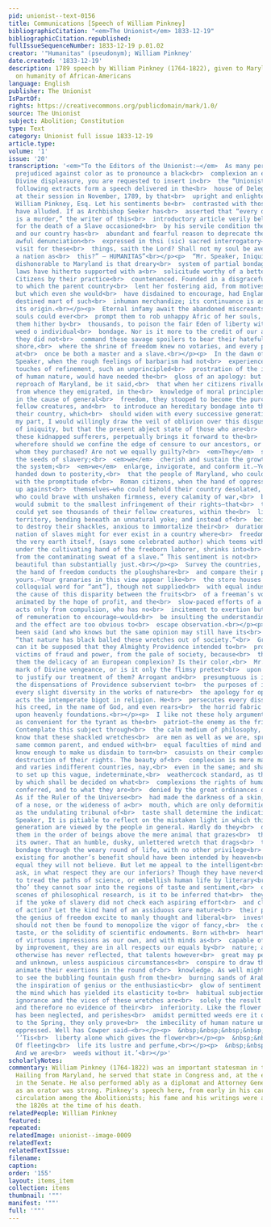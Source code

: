 ```yaml
---
pid: unionist--text-0156
title: Communications [Speech of William Pinkney]
bibliographicCitation: "<em>The Unionist</em> 1833-12-19"
bibliographicCitation.republished: 
fullIssueSequenceNumber: 1833-12-19 p.01.02
creator: '"Humanitas" (pseudonym); William Pinkney'
date.created: '1833-12-19'
description: 1789 speech by William Pinkney (1764-1822), given to Maryland legislature,
  on humanity of African-Americans
language: English
publisher: The Unionist
IsPartOf: 
rights: https://creativecommons.org/publicdomain/mark/1.0/
source: The Unionist
subject: Abolition; Constitution
type: Text
category: Unionist full issue 1833-12-19
article.type: 
volume: '1'
issue: '20'
transcription: '<em>"To the Editors of the Unionist:—</em>  As many persons are so
  prejudiced against color as to pronounce a black<br>  complexion an evidence of
  Divine displeasure, you are requested to insert in<br>  the “Unionist”&nbsp; the
  following extracts form a speech delivered in the<br>  house of Delegates of Maryland
  at their session in November, 1789, by that<br>  upright and enlightened statesman,
  William Pinkney, Esq. Let his sentiments be<br>  contrasted with those to whom I
  have alluded. If as Archbishop Seeker has<br>  asserted that “every death in battle
  is a murder,” the writer of this<br>  introductory article verily believes that
  for the death of a Slave occasioned<br>  by his servile condition the owner is responsible,
  and our country has<br>  abundant and fearful reason to deprecate the solemn and
  awful denunciation<br>  expressed in thsi (sic) sacred interrogatory—“Shall I not
  visit for these<br>  things, saith the Lord? Shall not my soul be avenged on such
  a nation as<br>  this?” – HUMANITAS”<br></p><p>  “Mr. Speaker, Iniquitous and most
  dishonorable to Maryland is that dreary<br>  system of partial bondage, which her
  laws have hitherto supported with a<br>  solicitude worthy of a better object, and
  Citizens by their practice<br>  countenanced. Founded in a disgraceful traffic,
  to which the parent country<br>  lent her fostering aid, from motives of interest,
  but which even she would<br>  have disdained to encourage, had England been the
  destined mart of such<br>  inhuman merchandize; its continuance is as shameful as
  its origin.<br></p><p>  Eternal infamy await the abandoned miscreants whose selfish
  souls could ever<br>  prompt them to rob unhappy Afric of her souls, and freight
  them hither by<br>  thousands, to poison the fair Eden of liberty with the rank
  weed o individual<br>  bondage. Nor is it more to the credit of our ancestors that
  they did not<br>  command these savage spoilers to bear their hateful cargo to another
  shore,<br>  where the shrine of freedom knew no votaries, and every purchaser would
  at<br>  once be both a master and a slave.<br></p><p>  In the dawn of time, Mr.
  Speaker, when the rough feelings of barbarism had not<br>  experienced the softening
  touches of refinement, such an unprincipled<br>  prostration of the inherent rights
  of human nature, would have needed the<br>  gloss of an apology: but to the everlasting
  reproach of Maryland, be it said,<br>  that when her citizens rivalled the nation
  from whence they emigrated, in the<br>  knowledge of moral principles, and an enthusiasm
  in the cause of general<br>  freedom, they stooped to become the purchasers of their
  fellow creatures, and<br>  to introduce an hereditary bondage into the bosom of
  their country, which<br>  should widen with every successive generation.<br></p><p>  For
  my part, I would willingly draw the veil of oblivion over this disgusting<br>  scene
  of iniquity, but that the present abject state of those who are<br>  descended from
  these kidnapped sufferers, perpetually brings it forward to the<br>  memory.<br></p><p>  But
  wherefore should we confine the edge of censure to our ancestors, or those<br>  from
  whom they purchased? Are not we equally guilty?<br>  <em>They</em>  strewed around
  the seeds of slavery;<br>  <em>we</em>  cherish and sustain the growth.—<br>  <em>They</em>  introduced
  the system;<br>  <em>we</em>  enlarge, invigorate, and conform it.—Yes, let it be
  handed down to posterity,<br>  that the people of Maryland, who could fly to arms
  with the promptitude of<br>  Roman citizens, when the hand of oppression was lifted
  up against<br>  themselves—who could behold their country desolated, and their citizens<br>  slaughtered,
  who could brave with unshaken firmness, every calamity of war,<br>  before they
  would submit to the smallest infringement of their rights—that<br>  this very people
  could yet see thousands of their fellow creatures, within the<br>  limits of their
  territory, bending beneath an unnatural yoke; and instead of<br>  being assiduous
  to destroy their shackles, anxious to immortalize their<br>  duration, so that a
  nation of slaves might for ever exist in a country where<br>  freedom is its boast.<br></p><p>  “Even
  the very earth itself, (says some celebrated author) which teems with<br>  profusion
  under the cultivating hand of the freeborn laborer, shrinks into<br>  barrenness
  from the contaminating sweat of a slave.” This sentiment is not<br>  more figuratively
  beautiful than substantially just.<br></p><p>  Survey the countries, sir, where
  the hand of freedom conducts the ploughshare<br>  and compare their produce with
  yours.—Your granaries in this view appear like<br>  the store houses of emmets [a
  colloquial word for “ant”], though not supplied<br>  with equal industry. To trace
  the cause of this disparity between the fruits<br>  of a freeman’s voluntary labors,
  animated by the hope of profit, and the<br>  slow-paced efforts of a slave, who
  acts only from compulsion, who has no<br>  incitement to exertion but fear—no prospect
  of remuneration to encourage—would<br>  be insulting the understanding. The cause
  and the effect are too obvious to<br>  escape observation.<br></p><p>  But it has
  been said (and who knows but the same opinion may still have its<br>  advocates)
  “that nature has black balled these wretches out of society.”<br>  Gracious God!
  can it be supposed that they Almighty Providence intended to<br>  proscribe these
  victims of fraud and power, from the pale of society, because<br>  thou hast denied
  them the delicacy of an European complexion? Is their color,<br>  Mr. Speaker, the
  mark of Divine vengeance, or is it only the flimsy pretext<br>  upon which we attempt
  to justify our treatment of them? Arrogant and<br>  presumptuous is it this to make
  the dispensations of Providence subservient to<br>  the purposes of iniquity, and
  every slight diversity in the works of nature<br>  the apology for oppression. Thus
  acts the intemperate bigot in religion. He<br>  persecutes every dissenter from
  his creed, in the name of God, and even rears<br>  the horrid fabric of an inquisition
  upon heavenly foundations.<br></p><p>  I like not these holy arguments. They are
  as convenient for the tyrant as the<br>  patriot—the enemy as the friend of mankind.
  Contemplate this subject through<br>  the calm medium of philosophy, and then to
  know that these shackled wretches<br>  are men as well as we are, spring from the
  same common parent, and endued with<br>  equal faculties of mind and body, is to
  know enough to make us disdain to torn<br>  casuists on their complexion to the
  destruction of their rights. The beauty of<br>  complexion is mere matter of taste,
  and varies indifferent countries, nay,<br>  even in the same; and shall we dare
  to set up this vague, indeterminate,<br>  weathercock standard, as the criterion
  by which shall be decided on what<br>  complexions the rights of human nature are
  conferred, and to what they are<br>  denied by the great ordinances of the Deity?
  As if the Ruler of the Universe<br>  had made the darkness of a skin, the flatness
  of a nose, or the wideness of a<br>  mouth, which are only deformities or beauties
  as the undulating tribunal of<br>  taste shall determine the indication of his wrath.<br></p><p>  Mr.
  Speaker, It is pitiable to reflect on the mistaken light in which this<br>  unfortunate
  generation are viewed by the people in general. Hardly do they<br>  deign to rank
  them in the order of beings above the mere animal that grazes<br>  the field of
  its owner. That an humble, dusky, unlettered wretch that drags<br>  the chain of
  bondage through the weary round of life, with no other privilege<br>  but that of
  existing for another’s benefit should have been intended by heaven<br>  for their
  equal they will not believe. But let me appeal to the intelligent<br>  mind, and
  ask, in what respect they are our inferiors? Though they have never<br>  been taught
  to tread the paths of science, or embellish human life by literary<br>  acquirements;
  tho’ they cannot soar into the regions of taste and sentiment,<br>  or explore the
  scenes of philosophical research, is it to be inferred that<br>  they want the power,
  if the yoke of slavery did not check each aspiring effort<br>  and clog the springs
  of action? Let the kind hand of an assiduous care mature<br>  their powers, let
  the genius of freedom excite to manly thought and liberal<br>  investigation, we
  should not then be found to monopolize the vigor of fancy,<br>  the delicacy of
  taste, or the solidity of scientific endowments. Born with<br>  hearts as susceptible
  of virtuous impressions as our own, and with minds as<br>  capable of benefitting
  by improvement, they are in all respects our equals by<br>  nature; and he who thinks
  otherwise has never reflected, that talents however<br>  great may perish unnoticed
  and unknown, unless auspicious circumstances<br>  conspire to draw them forth, and
  animate their exertions in the round of<br>  knowledge. As well might you expect
  to see the bubbling fountain gush from the<br>  burning sands of Arabia, as that
  the inspiration of genius or the enthusiastic<br>  glow of sentiment should rouse
  the mind which has yielded its elasticity to<br>  habitual subjection. Thus the
  ignorance and the vices of these wretches are<br>  solely the result of situation,
  and therefore no evidence of their<br>  inferiority. Like the flower whose culture
  has been neglected, and perishes<br>  amidst permitted weeds ere it opens it blossom
  to the Spring, they only prove<br>  the imbecility of human nature unassisted and
  oppressed. Well has Cowper said—<br></p><p>  &nbsp;&nbsp;&nbsp;&nbsp;&nbsp;&nbsp;&nbsp;&nbsp;&nbsp;&nbsp;&nbsp;
  ‘’Tis<br>  liberty alone which gives the flower<br></p><p>  &nbsp;&nbsp;&nbsp;&nbsp;&nbsp;&nbsp;&nbsp;&nbsp;&nbsp;&nbsp;&nbsp;
  Of fleeting<br>  life its lustre and perfume,<br></p><p>  &nbsp;&nbsp;&nbsp;&nbsp;&nbsp;&nbsp;&nbsp;&nbsp;&nbsp;&nbsp;&nbsp;
  And we are<br>  weeds without it.’<br></p>'
scholarlyNotes: 
commentary: William Pinkney (1764-1822) was an important statesman in the Early Republic.
  Hailing from Maryland, he served that state in Congress and, at the end of his life,
  in the Senate. He also performed ably as a diplomat and Attorney General. His reputation
  as an orator was strong. Pinkney's speech here, from early in his career, was in
  circulation among the Abolitionists; his fame and his writings were amplified in
  the 1820s at the time of his death.
relatedPeople: William Pinkney
featured: 
repeated: 
relatedImage: unionist--image-0009
relatedText: 
relatedTextIssue: 
filename: 
caption: 
order: '155'
layout: items_item
collection: items
thumbnail: '""'
manifest: '""'
full: '""'
---
```

